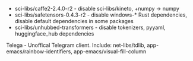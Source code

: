 - sci-libs/caffe2-2.4.0-r2  - disable sci-libs/kineto, +numpy -> numpy
- sci-libs/safetensors-0.4.3-r2 - disable windows-* Rust dependencies, disable default dependencies in some packages
- sci-libs/unhubbed-transformers - disable tokenizers, pyyaml, huggingface_hub dependencies

Telega - Unoffical Telegram client. Include:  net-libs/tdlib, app-emacs/rainbow-identifiers, app-emacs/visual-fill-column